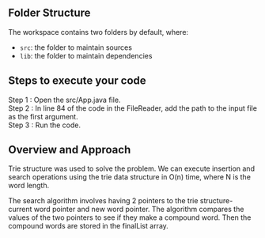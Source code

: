 ## Folder Structure

The workspace contains two folders by default, where:

- `src`: the folder to maintain sources
- `lib`: the folder to maintain dependencies

## Steps to execute your code

Step 1 : Open the src/App.java file.<br>
Step 2 : In line 84 of the code in the FileReader, add the path to the input file as the first argument.<br>
Step 3 : Run the code.<br>

## Overview and Approach 

Trie structure was used to solve the problem. We can execute insertion and search operations using the trie data structure in O(n) time, where N is the word length.

The search algorithm involves having 2 pointers to the trie structure- current word pointer and new word pointer. The algorithm compares the values of the two pointers to see if they make a compound word. Then the compound words are stored in the finalList array.
